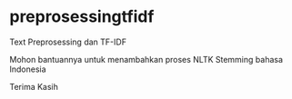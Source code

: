 # preprosessingtfidf
Text Preprosessing dan TF-IDF

Mohon bantuannya untuk menambahkan proses NLTK Stemming bahasa Indonesia

Terima Kasih
